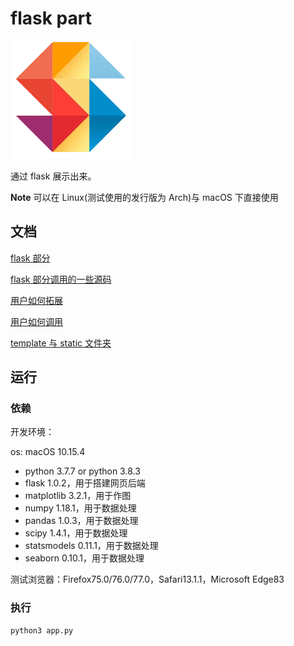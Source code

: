 # flask part

![logo](./static/logo.png)

通过 flask 展示出来。

**Note** 可以在 Linux(测试使用的发行版为 Arch)与 macOS 下直接使用

## 文档

[flask 部分](./doc/about_flask.md)

[flask 部分调用的一些源码](./doc/about_sourceCode.md)

[用户如何拓展](./doc/how_to_extend.md)

[用户如何调用](./doc/how_to_import.md)

[template 与 static 文件夹](./doc/static_and_template.md)

## 运行

### 依赖

开发环境：

os: macOS 10.15.4

- python 3.7.7 or python 3.8.3
- flask 1.0.2，用于搭建网页后端
- matplotlib 3.2.1，用于作图
- numpy 1.18.1，用于数据处理
- pandas 1.0.3，用于数据处理
- scipy 1.4.1，用于数据处理
- statsmodels 0.11.1，用于数据处理
- seaborn 0.10.1，用于数据处理

测试浏览器：Firefox75.0/76.0/77.0，Safari13.1.1，Microsoft Edge83

### 执行

```python
python3 app.py
```
